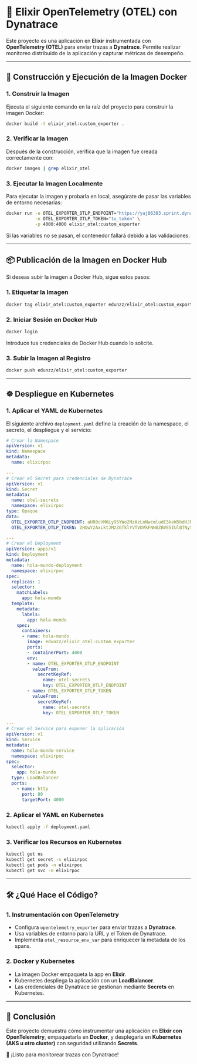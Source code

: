 # 📌 Elixir OpenTelemetry (OTEL) con Dynatrace

Este proyecto es una aplicación en **Elixir** instrumentada con **OpenTelemetry (OTEL)** para enviar trazas a **Dynatrace**. Permite realizar monitoreo distribuido de la aplicación y capturar métricas de desempeño.

---

## 🚀 Construcción y Ejecución de la Imagen Docker

### **1. Construir la Imagen**

Ejecuta el siguiente comando en la raíz del proyecto para construir la imagen Docker:

```sh
docker build -t elixir_otel:custom_exporter .
```

### **2. Verificar la Imagen**

Después de la construcción, verifica que la imagen fue creada correctamente con:

```sh
docker images | grep elixir_otel
```

### **3. Ejecutar la Imagen Localmente**

Para ejecutar la imagen y probarla en local, asegúrate de pasar las variables de entorno necesarias:

```sh
docker run -e OTEL_EXPORTER_OTLP_ENDPOINT="https://yaj06303.sprint.dynatracelabs.com/api/v2/otlp/v1/traces" \
           -e OTEL_EXPORTER_OTLP_TOKEN="tu_token" \
           -p 4000:4000 elixir_otel:custom_exporter
```

Si las variables no se pasan, el contenedor fallará debido a las validaciones.

---

## 📦 Publicación de la Imagen en Docker Hub

Si deseas subir la imagen a Docker Hub, sigue estos pasos:

### **1. Etiquetar la Imagen**

```sh
docker tag elixir_otel:custom_exporter edunzz/elixir_otel:custom_exporter
```

### **2. Iniciar Sesión en Docker Hub**

```sh
docker login
```

Introduce tus credenciales de Docker Hub cuando lo solicite.

### **3. Subir la Imagen al Registro**

```sh
docker push edunzz/elixir_otel:custom_exporter
```

---

## ☸️ Despliegue en Kubernetes

### **1. Aplicar el YAML de Kubernetes**

El siguiente archivo `deployment.yaml` define la creación de la namespace, el secreto, el despliegue y el servicio:

```yaml
# Crear la Namespace
apiVersion: v1
kind: Namespace
metadata:
  name: elixirpoc

---
# Crear el Secret para credenciales de Dynatrace
apiVersion: v1
kind: Secret
metadata:
  name: otel-secrets
  namespace: elixirpoc
type: Opaque
data:
  OTEL_EXPORTER_OTLP_ENDPOINT: aHR0cHM6Ly95YWo2MzAzLnNwcmludC5keW5hdHJhY2VsYWJzLmNvbS9hcGkvdjIvb3RscC92MS90cmFjZXM=
  OTEL_EXPORTER_OTLP_TOKEN: ZHQwYzAxLktJMzZGTklYVTVOVkFNN0ZBVE5IUlBTNy5IRkRJVFZPNFRSWDdQSlRZNFMyTDUyTEI3VFFBT1ZZQkhacVIzREZWT1lXTzNaQkIzRE1OV1NXVllSWkZRV1NR

---
# Crear el Deployment
apiVersion: apps/v1
kind: Deployment
metadata:
  name: hola-mundo-deployment
  namespace: elixirpoc
spec:
  replicas: 1
  selector:
    matchLabels:
      app: hola-mundo
  template:
    metadata:
      labels:
        app: hola-mundo
    spec:
      containers:
      - name: hola-mundo
        image: edunzz/elixir_otel:custom_exporter
        ports:
        - containerPort: 4000
        env:
        - name: OTEL_EXPORTER_OTLP_ENDPOINT
          valueFrom:
            secretKeyRef:
              name: otel-secrets
              key: OTEL_EXPORTER_OTLP_ENDPOINT
        - name: OTEL_EXPORTER_OTLP_TOKEN
          valueFrom:
            secretKeyRef:
              name: otel-secrets
              key: OTEL_EXPORTER_OTLP_TOKEN

---
# Crear el Service para exponer la aplicación
apiVersion: v1
kind: Service
metadata:
  name: hola-mundo-service
  namespace: elixirpoc
spec:
  selector:
    app: hola-mundo
  type: LoadBalancer
  ports:
    - name: http
      port: 80
      targetPort: 4000
```

### **2. Aplicar el YAML en Kubernetes**

```sh
kubectl apply -f deployment.yaml
```

### **3. Verificar los Recursos en Kubernetes**

```sh
kubectl get ns
kubectl get secret -n elixirpoc
kubectl get pods -n elixirpoc
kubectl get svc -n elixirpoc
```

---

## 🛠️ ¿Qué Hace el Código?

### **1. Instrumentación con OpenTelemetry**
- Configura `opentelemetry_exporter` para enviar trazas a **Dynatrace**.
- Usa variables de entorno para la URL y el Token de Dynatrace.
- Implementa `otel_resource_env_var` para enriquecer la metadata de los spans.

### **2. Docker y Kubernetes**
- La imagen Docker empaqueta la app en **Elixir**.
- Kubernetes despliega la aplicación con un **LoadBalancer**.
- Las credenciales de Dynatrace se gestionan mediante **Secrets** en Kubernetes.

---

## 📌 Conclusión

Este proyecto demuestra cómo instrumentar una aplicación en **Elixir con OpenTelemetry**, empaquetarla en **Docker**, y desplegarla en **Kubernetes (AKS u otro cluster)** con seguridad utilizando **Secrets**.

🚀 ¡Listo para monitorear trazas con Dynatrace!

